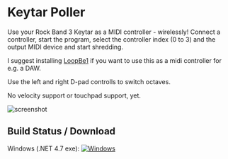 # Keytar Poller

Use your Rock Band 3 Keytar as a MIDI controller - wirelessly!
Connect a controller, start the program, select the controller index (0 to 3)
and the output MIDI device and start shredding.

I suggest installing [LoopBe1](https://www.nerds.de/en/download.html) if you want to use this as a midi controller for e.g. a DAW.

Use the left and right D-pad controlls to switch octaves.

No velocity support or touchpad support, yet.

![screenshot](https://i.imgur.com/OO9ioMC.png)


## Build Status / Download

Windows (.NET 4.7 exe): [![Windows](https://ci.appveyor.com/api/projects/status/3acux00e2hynqud3?svg=true)](https://ci.appveyor.com/project/maxton/keytar/build/artifacts)
